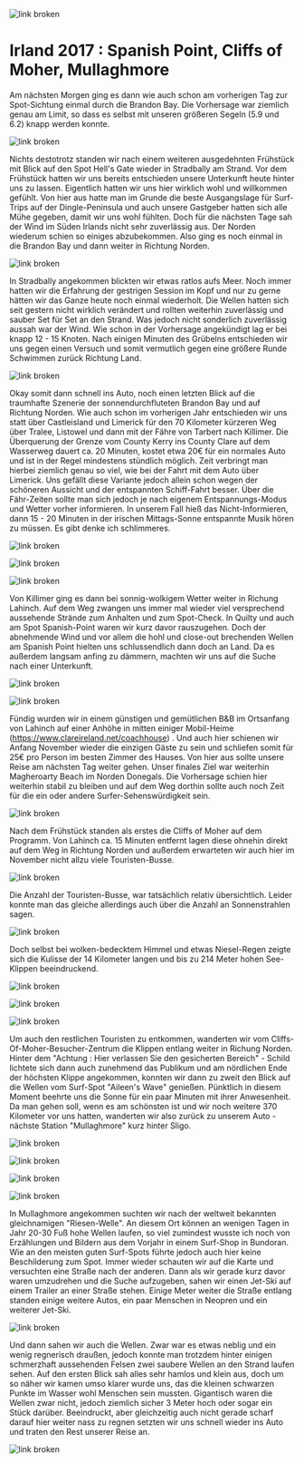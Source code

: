 ![link broken](../../../../../../mediaLibrary/posts/2017/ireland-irland/11-07-spanish-point-cliffs-of-moher-mullaghmore/windsurf-stormy-stories-surf-travel-blog-ireland-irland-11-07-spanish-point-cliffs-of-moher-mullaghmore-WM-35p-DSC09663.jpg)

# Irland 2017 : Spanish Point, Cliffs of Moher, Mullaghmore

Am nächsten Morgen ging es dann wie auch schon am vorherigen Tag zur Spot-Sichtung einmal durch die Brandon Bay. Die Vorhersage war ziemlich genau am Limit, so dass es selbst mit unseren größeren Segeln (5.9 und 6.2) knapp werden konnte.

![link broken](../../../../../../mediaLibrary/posts/2017/ireland-irland/11-07-spanish-point-cliffs-of-moher-mullaghmore/windsurf-stormy-stories-surf-travel-blog-ireland-irland-11-07-spanish-point-cliffs-of-moher-mullaghmore-WM-35p-DSC09529.jpg)

Nichts destotrotz standen wir nach einem weiteren ausgedehnten Frühstück mit Blick auf den Spot Hell's Gate wieder in Stradbally am Strand. Vor dem Frühstück hatten wir uns bereits entschieden unsere Unterkunft heute hinter uns zu lassen.
Eigentlich hatten wir uns hier wirklich wohl und willkommen gefühlt. Von hier aus hatte man im Grunde die beste Ausgangslage für Surf-Trips auf der Dingle-Peninsula und auch unsere Gastgeber hatten sich alle Mühe gegeben, damit wir uns wohl fühlten.
Doch für die nächsten Tage sah der Wind im Süden Irlands nicht sehr zuverlässig aus.
Der Norden wiederum schien so einiges  abzubekommen. Also ging es noch einmal in die Brandon Bay und dann weiter in Richtung Norden.

![link broken](../../../../../../mediaLibrary/posts/2017/ireland-irland/11-07-spanish-point-cliffs-of-moher-mullaghmore/windsurf-stormy-stories-surf-travel-blog-ireland-irland-11-07-spanish-point-cliffs-of-moher-mullaghmore-WM-35p-DSC09533.jpg)

In Stradbally angekommen blickten wir etwas ratlos aufs Meer. Noch immer hatten wir die Erfahrung der gestrigen Session im Kopf und nur zu gerne hätten wir das Ganze heute noch einmal wiederholt. Die Wellen hatten sich seit gestern nicht wirklich verändert und rollten weiterhin zuverlässig und sauber Set für Set an den Strand. Was jedoch nicht sonderlich zuverlässig aussah war der Wind. Wie schon in der Vorhersage angekündigt lag er bei knapp 12 - 15 Knoten. Nach einigen Minuten des Grübelns entschieden wir uns gegen einen Versuch und somit vermutlich gegen eine größere Runde Schwimmen zurück Richtung Land.

![link broken](../../../../../../mediaLibrary/posts/2017/ireland-irland/11-07-spanish-point-cliffs-of-moher-mullaghmore/windsurf-stormy-stories-surf-travel-blog-ireland-irland-11-07-spanish-point-cliffs-of-moher-mullaghmore-WM-35p-DSC09534.jpg)

Okay somit dann schnell ins Auto, noch einen letzten Blick auf die traumhafte Szenerie der sonnendurchfluteten Brandon Bay und auf Richtung Norden.
Wie auch schon im vorherigen Jahr entschieden wir uns statt über Castleisland und Limerick für den 70 Kilometer kürzeren Weg über Tralee, Listowel und dann mit der Fähre von Tarbert nach Killimer. Die Überquerung der Grenze vom County Kerry ins County Clare auf dem Wasserweg dauert ca. 20 Minuten, kostet etwa 20€ für ein normales Auto und ist in der Regel mindestens stündlich möglich.
Zeit verbringt man hierbei ziemlich genau so viel, wie bei der Fahrt mit dem Auto über Limerick. Uns gefällt diese Variante jedoch allein schon wegen der schöneren Aussicht und der entspannten Schiff-Fahrt besser. Über die Fähr-Zeiten sollte man sich jedoch je nach eigenem Entspannungs-Modus und Wetter vorher informieren. In unserem Fall hieß das Nicht-Informieren, dann 15 - 20 Minuten in der irischen Mittags-Sonne entspannte Musik hören zu müssen. Es gibt denke ich schlimmeres.

![link broken](../../../../../../mediaLibrary/posts/2017/ireland-irland/11-07-spanish-point-cliffs-of-moher-mullaghmore/windsurf-stormy-stories-surf-travel-blog-ireland-irland-11-07-spanish-point-cliffs-of-moher-mullaghmore-WM-35p-DSC09536.jpg)

![link broken](../../../../../../mediaLibrary/posts/2017/ireland-irland/11-07-spanish-point-cliffs-of-moher-mullaghmore/windsurf-stormy-stories-surf-travel-blog-ireland-irland-11-07-spanish-point-cliffs-of-moher-mullaghmore-WM-35p-DSC09537.jpg)

![link broken](../../../../../../mediaLibrary/posts/2017/ireland-irland/11-07-spanish-point-cliffs-of-moher-mullaghmore/windsurf-stormy-stories-surf-travel-blog-ireland-irland-11-07-spanish-point-cliffs-of-moher-mullaghmore-WM-35p-DSC09540.jpg)

Von Killimer ging es dann bei sonnig-wolkigem Wetter weiter in Richung Lahinch. Auf dem Weg zwangen uns immer mal wieder viel versprechend aussehende Strände zum Anhalten und zum Spot-Check. In Quilty und auch am Spot Spanish-Point waren wir kurz davor rauszugehen. Doch der abnehmende Wind und vor allem die hohl und close-out brechenden Wellen am Spanish Point hielten uns schlussendlich dann doch an Land. Da es außerdem langsam anfing zu dämmern, machten wir uns auf die Suche nach einer Unterkunft.


![link broken](../../../../../../mediaLibrary/posts/2017/ireland-irland/11-07-spanish-point-cliffs-of-moher-mullaghmore/windsurf-stormy-stories-surf-travel-blog-ireland-irland-11-07-spanish-point-cliffs-of-moher-mullaghmore-WM-35p-DSC09543.jpg)

![link broken](../../../../../../mediaLibrary/posts/2017/ireland-irland/11-07-spanish-point-cliffs-of-moher-mullaghmore/windsurf-stormy-stories-surf-travel-blog-ireland-irland-11-07-spanish-point-cliffs-of-moher-mullaghmore-WM-35p-DSC09568.jpg)

Fündig wurden wir in einem günstigen und gemütlichen B&B im Ortsanfang von Lahinch auf einer Anhöhe in mitten einiger Mobil-Heime (https://www.clareireland.net/coachhouse) . Und auch hier schienen wir Anfang November wieder die einzigen Gäste zu sein und schliefen somit für 25€ pro Person im besten Zimmer des Hauses.
Von hier aus sollte unsere Reise am nächsten Tag weiter gehen. Unser finales Ziel war weiterhin Magheroarty Beach im Norden Donegals. Die Vorhersage schien hier weiterhin stabil zu bleiben und auf dem Weg dorthin sollte auch noch Zeit für die ein oder andere Surfer-Sehenswürdigkeit sein.

![link broken](../../../../../../mediaLibrary/posts/2017/ireland-irland/11-07-spanish-point-cliffs-of-moher-mullaghmore/windsurf-stormy-stories-surf-travel-blog-ireland-irland-11-07-spanish-point-cliffs-of-moher-mullaghmore-WM-35p-DSC09577.jpg)

Nach dem Frühstück standen als erstes die Cliffs of Moher auf dem Programm. Von Lahinch ca. 15 Minuten entfernt lagen diese ohnehin direkt auf dem Weg in Richtung Norden und außerdem erwarteten wir auch hier im November nicht allzu viele Touristen-Busse.

![link broken](../../../../../../mediaLibrary/posts/2017/ireland-irland/11-07-spanish-point-cliffs-of-moher-mullaghmore/windsurf-stormy-stories-surf-travel-blog-ireland-irland-11-07-spanish-point-cliffs-of-moher-mullaghmore-WM-35p-DSC09586.jpg)

Die Anzahl der Touristen-Busse, war tatsächlich relativ übersichtlich. Leider konnte man das gleiche allerdings auch über die Anzahl an Sonnenstrahlen sagen.

![link broken](../../../../../../mediaLibrary/posts/2017/ireland-irland/11-07-spanish-point-cliffs-of-moher-mullaghmore/windsurf-stormy-stories-surf-travel-blog-ireland-irland-11-07-spanish-point-cliffs-of-moher-mullaghmore-WM-35p-DSC09629.jpg)

Doch selbst bei wolken-bedecktem Himmel und etwas Niesel-Regen zeigte sich die Kulisse der 14 Kilometer langen und bis zu 214 Meter hohen See-Klippen beeindruckend.

![link broken](../../../../../../mediaLibrary/posts/2017/ireland-irland/11-07-spanish-point-cliffs-of-moher-mullaghmore/windsurf-stormy-stories-surf-travel-blog-ireland-irland-11-07-spanish-point-cliffs-of-moher-mullaghmore-WM-35p-DSC09636.jpg)

![link broken](../../../../../../mediaLibrary/posts/2017/ireland-irland/11-07-spanish-point-cliffs-of-moher-mullaghmore/windsurf-stormy-stories-surf-travel-blog-ireland-irland-11-07-spanish-point-cliffs-of-moher-mullaghmore-WM-35p-DSC09645.jpg)

![link broken](../../../../../../mediaLibrary/posts/2017/ireland-irland/11-07-spanish-point-cliffs-of-moher-mullaghmore/windsurf-stormy-stories-surf-travel-blog-ireland-irland-11-07-spanish-point-cliffs-of-moher-mullaghmore-WM-35p-DSC09663.jpg)

Um auch den restlichen Touristen zu entkommen, wanderten wir vom Cliffs-Of-Moher-Besucher-Zentrum die Klippen entlang weiter in Richung Norden. Hinter dem "Achtung : Hier verlassen Sie den gesicherten Bereich" - Schild lichtete sich dann auch zunehmend das Publikum und am nördlichen Ende der höchsten Klippe angekommen, konnten wir dann zu zweit den Blick auf die Wellen vom Surf-Spot "Aileen's Wave" genießen. Pünktlich in diesem Moment beehrte uns die Sonne für ein paar Minuten mit ihrer Anwesenheit.
Da man gehen soll, wenn es am schönsten ist und wir noch weitere 370 Kilometer vor uns hatten, wanderten wir also zurück zu unserem Auto -  nächste Station "Mullaghmore" kurz hinter Sligo.

![link broken](../../../../../../mediaLibrary/posts/2017/ireland-irland/11-07-spanish-point-cliffs-of-moher-mullaghmore/windsurf-stormy-stories-surf-travel-blog-ireland-irland-11-07-spanish-point-cliffs-of-moher-mullaghmore-WM-35p-DSC09682.jpg)

![link broken](../../../../../../mediaLibrary/posts/2017/ireland-irland/11-07-spanish-point-cliffs-of-moher-mullaghmore/windsurf-stormy-stories-surf-travel-blog-ireland-irland-11-07-spanish-point-cliffs-of-moher-mullaghmore-WM-35p-DSC09685.jpg)

![link broken](../../../../../../mediaLibrary/posts/2017/ireland-irland/11-07-spanish-point-cliffs-of-moher-mullaghmore/windsurf-stormy-stories-surf-travel-blog-ireland-irland-11-07-spanish-point-cliffs-of-moher-mullaghmore-WM-35p-DSC09702.jpg)

![link broken](../../../../../../mediaLibrary/posts/2017/ireland-irland/11-07-spanish-point-cliffs-of-moher-mullaghmore/windsurf-stormy-stories-surf-travel-blog-ireland-irland-11-07-spanish-point-cliffs-of-moher-mullaghmore-WM-35p-DSC09706.jpg)

In Mullaghmore angekommen suchten wir nach der weltweit bekannten gleichnamigen "Riesen-Welle". An diesem Ort können an wenigen Tagen in Jahr 20-30 Fuß hohe Wellen laufen, so viel zumindest wusste ich noch von Erzählungen und Bildern aus dem Vorjahr in einem Surf-Shop in Bundoran. Wie an den meisten guten Surf-Spots führte jedoch auch hier keine Beschilderung zum Spot. Immer wieder schauten wir auf die Karte und versuchten eine Straße nach der anderen. Dann als wir gerade kurz davor waren umzudrehen und die Suche aufzugeben, sahen wir einen Jet-Ski auf einem Trailer an einer Straße stehen.
Einige Meter weiter die Straße entlang standen einige weitere Autos, ein paar Menschen in Neopren und ein weiterer Jet-Ski.

![link broken](../../../../../../mediaLibrary/posts/2017/ireland-irland/11-07-spanish-point-cliffs-of-moher-mullaghmore/windsurf-stormy-stories-surf-travel-blog-ireland-irland-11-07-spanish-point-cliffs-of-moher-mullaghmore-WM-35p-DSC09707.jpg)

Und dann sahen wir auch die Wellen. Zwar war es etwas neblig und ein wenig regnerisch draußen, jedoch konnte man trotzdem hinter einigen schmerzhaft aussehenden Felsen zwei saubere Wellen an den Strand laufen sehen. Auf den ersten Blick sah alles sehr hamlos und klein aus, doch um so näher wir kamen umso klarer wurde uns, das die kleinen schwarzen Punkte im Wasser wohl Menschen sein mussten. Gigantisch waren die Wellen zwar nicht, jedoch ziemlich sicher 3 Meter hoch oder sogar ein Stück darüber.
Beeindruckt, aber gleichzeitig auch nicht gerade scharf darauf hier weiter nass zu regnen setzten wir uns schnell wieder ins Auto und traten den Rest unserer Reise an.

![link broken](../../../../../../mediaLibrary/posts/2017/ireland-irland/11-07-spanish-point-cliffs-of-moher-mullaghmore/windsurf-stormy-stories-surf-travel-blog-ireland-irland-11-07-spanish-point-cliffs-of-moher-mullaghmore-WM-35p-DSC09710.jpg)
